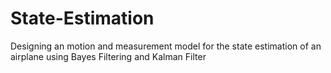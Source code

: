 # State-Estimation
Designing an motion and measurement model for the state estimation of an airplane using Bayes Filtering and Kalman Filter
